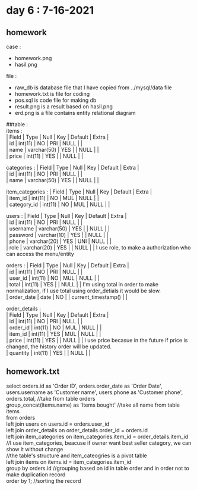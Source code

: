 # day 6 : 7-16-2021

## homework
case :
* homework.png
* hasil.png

file :
* raw_db is database file that I have copied from ../mysql/data file 
* homework.txt is file for coding
* pos.sql is code file for making db
* result.png is a result based on hasil.png
* erd.png is a file contains entity relational diagram

##table : <br/>
items : <br/>
| Field | Type        | Null | Key | Default | Extra | <br/>
| id    | int(11)     | NO   | PRI | NULL    |       | <br/>
| name  | varchar(50) | YES  |     | NULL    |       | <br/>
| price | int(11)     | YES  |     | NULL    |       | <br/>

categories :
| Field | Type        | Null | Key | Default | Extra | <br/>
| id    | int(11)     | NO   | PRI | NULL    |       | <br/>
| name  | varchar(50) | YES  |     | NULL    |       | <br/>

item_categories :
| Field       | Type    | Null | Key | Default | Extra | <br/>
| item_id     | int(11) | NO   | MUL | NULL    |       | <br/>
| category_id | int(11) | NO   | MUL | NULL    |       | <br/>

users :
| Field    | Type        | Null | Key | Default | Extra | <br/>
| id       | int(11)     | NO   | PRI | NULL    |       | <br/>
| username | varchar(50) | YES  |     | NULL    |       | <br/>
| password | varchar(10) | YES  |     | NULL    |       | <br/>
| phone    | varchar(20) | YES  | UNI | NULL    |       | <br/>
| role     | varchar(20) | YES  |     | NULL    |       | I use role, to make a authorization who can access the menu/entity

orders : 
| Field      | Type    | Null | Key | Default             | Extra | <br/>
| id         | int(11) | NO   | PRI | NULL                |       | <br/>
| user_id    | int(11) | NO   | MUL | NULL                |       | <br/>
| total      | int(11) | YES  |     | NULL                |       | I'm using total in order to make normalization, if I use total using order_detials it would be slow. <br/>
| order_date | date    | NO   |     | current_timestamp() |       | <br/>

order_details :  <br/>
| Field    | Type    | Null | Key | Default | Extra | <br/>
| id       | int(11) | NO   | PRI | NULL    |       | <br/>
| order_id | int(11) | NO   | MUL | NULL    |       | <br/>
| item_id  | int(11) | YES  | MUL | NULL    |       | <br/>
| price    | int(11) | YES  |     | NULL    |       | I use price becasue in the future if price is changed, the history order will be updated. <br/>
| quantity | int(11) | YES  |     | NULL    |       | <br/>

## homework.txt 
select orders.id as 'Order ID', orders.order_date as 'Order Date', users.username as 'Customer name', users.phone as 'Customer phone', <br/>
orders.total,  //take from table orders  <br/>
group_concat(items.name) as 'Items bought' //take all name from table items <br/>
from orders <br/>
left join users on users.id = orders.user_id <br/>
left join order_details on order_details.order_id = orders.id <br/> 
left join item_categories on item_categories.item_id = order_details.item_id //I use item_categories, beacuse if owner want best seller category, we can show it without change <br/> 
                                                                             //the table's structure and item_cateogries is a pivot table <br/>
left join items on items.id = item_categories.item_id                          
group by orders.id //grouping based on id in table order and in order not to make duplication record <br/>
order by 1; //sorting the record <br/>
